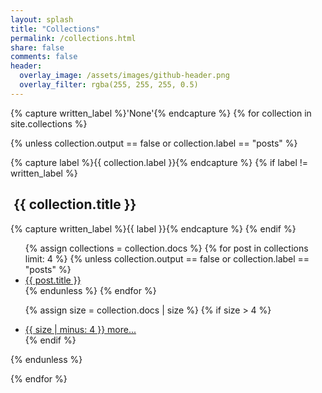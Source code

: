```yaml
---
layout: splash
title: "Collections"
permalink: /collections.html
share: false
comments: false
header:
  overlay_image: /assets/images/github-header.png
  overlay_filter: rgba(255, 255, 255, 0.5)
---
```


{% capture written_label %}'None'{% endcapture %}
{% for collection in site.collections %}

  {% unless collection.output == false or collection.label == "posts" %}
  <div class="collect-box">
    {% capture label %}{{ collection.label }}{% endcapture %}
    {% if label != written_label %}
      <h2 id="{{ label | slugify }}" class="archive__subtitle"><i class="fas fa-folder-open"></i>&nbsp;{{ collection.title }}</h2>
      {% capture written_label %}{{ label }}{% endcapture %}
    {% endif %}
  <ul class="collect-list">
  {% assign collections = collection.docs %}
  {% for post in collections limit: 4 %}
    {% unless collection.output == false or collection.label == "posts" %}
	  <li class="file"><a href="{{ site.baseurl }}/{{ post.url }}">{{ post.title }}</a></li>
    {% endunless %}
  {% endfor %}

  {% assign size = collection.docs | size %}
  {% if size > 4 %}
    <li class="folder-close"><a href="{{ site.baseurl }}/{{ label }}/index.html">{{ size | minus: 4 }} more...</a></li>
  {% endif %}
  </ul>
  </div>
  {% endunless %}


{% endfor %}
